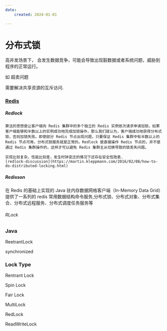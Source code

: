 ```yaml
---
date: 
    created: 2024-01-01

---
```


# 分布式锁

高并发场景下， 会发生数据竞争，可能会导致出现脏数据或者系统问题，威胁到程序的正常运行。

如 超卖问题

需要解决共享资源的互斥访问.

### [Redis](Cache.md#redis)

##### Redlock 
```
算法的思想是让客户端向 Redis 集群中的多个独立的 Redis 实例依次请求申请加锁，如果客户端能够和半数以上的实例成功地完成加锁操作，那么我们就认为，客户端成功地获得分布式锁，否则加锁失败。即使部分 Redis 节点出现问题，只要保证 Redis 集群中有半数以上的 Redis 节点可用，分布式锁服务就是正常的。Redlock 是直接操作 Redis 节点的，并不是通过 Redis 集群操作的，这样才可以避免 Redis 集群主从切换导致的锁丢失问题。

实现比较复杂，性能比较差，发生时钟变迁的情况下还存在安全性隐患.
[redlock-discussion](https://martin.kleppmann.com/2016/02/08/how-to-do-distributed-locking.html)
```


##### Redisson

在 Redis 的基础上实现的 Java 驻内存数据网格客户端（In-Memory Data Grid）
提供了一系列的 redis 常用数据结构命令服务,分布式锁、分布式对象、分布式集合、分布式远程服务、分布式调度任务服务等

###### RLock



### Java

ReetrantLock

synchronized


### Lock Type

Rentrant Lock

Spin Lock

Fair Lock

MultiLock

RedLock

ReadWriteLock